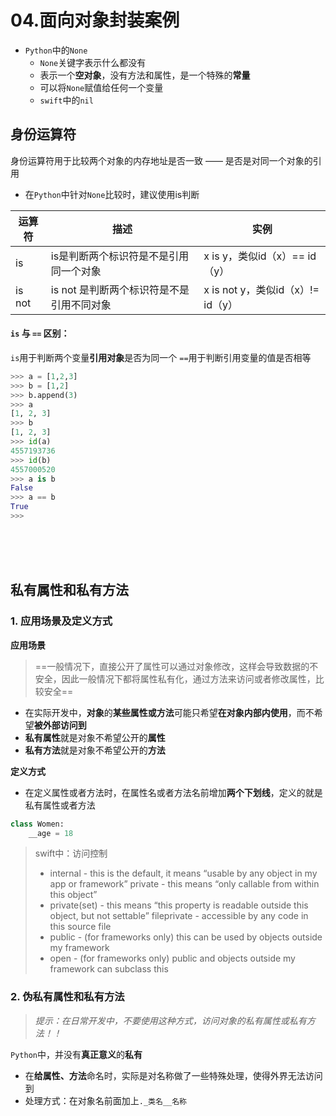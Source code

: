 # 04.面向对象封装案例

- `Python`中的`None`
    - `None`关键字表示什么都没有
    - 表示一个**空对象**，没有方法和属性，是一个特殊的**常量**
    - 可以将`None`赋值给任何一个变量
    - `swift`中的`nil`

## 身份运算符
身份运算符用于比较两个对象的内存地址是否一致 —— 是否是对同一个对象的引用
- 在`Python`中针对`None`比较时，建议使用is判断

运算符|描述|实例
---|---|---
is|is是判断两个标识符是不是引用同一个对象|x is y，类似id（x）== id（y）
is not|is not 是判断两个标识符是不是引用不同对象|x is not y，类似id（x）!= id（y）

#### `is` 与 `==` 区别：
`is`用于判断两个变量**引用对象**是否为同一个
`==`用于判断引用变量的值是否相等
```python
>>> a = [1,2,3]
>>> b = [1,2]
>>> b.append(3)
>>> a
[1, 2, 3]
>>> b
[1, 2, 3]
>>> id(a)
4557193736
>>> id(b)
4557000520
>>> a is b
False
>>> a == b
True
>>> 
```

<br/>
<br/>
<br/>

## 私有属性和私有方法

### 1. 应用场景及定义方式

**应用场景**

> ==一般情况下，直接公开了属性可以通过对象修改，这样会导致数据的不安全，因此一般情况下都将属性私有化，通过方法来访问或者修改属性，比较安全==

- 在实际开发中，**对象**的**某些属性或方法**可能只希望**在对象内部内使用**，而不希望**被外部访问到**
- **私有属性**就是对象不希望公开的**属性**
- **私有方法**就是对象不希望公开的**方法**

**定义方式**
- 在定义属性或者方法时，在属性名或者方法名前增加**两个下划线**，定义的就是私有属性或者方法
```python
class Women:
    __age = 18
```

> swift中：访问控制
> - internal - this is the default, it means “usable by any object in my app or framework” 
private - this means “only callable from within this object”
> - private(set) - this means “this property is readable outside this object, but not settable” 
fileprivate - accessible by any code in this source file
> - public - (for frameworks only) this can be used by objects outside my framework
> - open - (for frameworks   only) public and objects outside my framework can subclass this 

### 2. 伪私有属性和私有方法
> *提示：在日常开发中，不要使用这种方式，访问对象的私有属性或私有方法！！*

`Python`中，并没有**真正意义**的**私有**
- 在**给属性、方法**命名时，实际是对名称做了一些特殊处理，使得外界无法访问到
- 处理方式：在对象名前面加上`._类名__名称`

